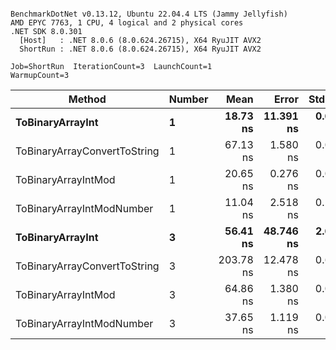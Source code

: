 ```

BenchmarkDotNet v0.13.12, Ubuntu 22.04.4 LTS (Jammy Jellyfish)
AMD EPYC 7763, 1 CPU, 4 logical and 2 physical cores
.NET SDK 8.0.301
  [Host]   : .NET 8.0.6 (8.0.624.26715), X64 RyuJIT AVX2
  ShortRun : .NET 8.0.6 (8.0.624.26715), X64 RyuJIT AVX2

Job=ShortRun  IterationCount=3  LaunchCount=1  
WarmupCount=3  

```
| Method                       | Number | Mean      | Error     | StdDev   | Min       | Max       | Gen0   | Allocated |
|----------------------------- |------- |----------:|----------:|---------:|----------:|----------:|-------:|----------:|
| **ToBinaryArrayInt**             | **1**      |  **18.73 ns** | **11.391 ns** | **0.624 ns** |  **18.36 ns** |  **19.45 ns** | **0.0004** |      **32 B** |
| ToBinaryArrayConvertToString | 1      |  67.13 ns |  1.580 ns | 0.087 ns |  67.05 ns |  67.22 ns | 0.0011 |      96 B |
| ToBinaryArrayIntMod          | 1      |  20.65 ns |  0.276 ns | 0.015 ns |  20.63 ns |  20.66 ns | 0.0004 |      32 B |
| ToBinaryArrayIntModNumber    | 1      |  11.04 ns |  2.518 ns | 0.138 ns |  10.92 ns |  11.19 ns | 0.0004 |      32 B |
| **ToBinaryArrayInt**             | **3**      |  **56.41 ns** | **48.746 ns** | **2.672 ns** |  **53.32 ns** |  **58.04 ns** | **0.0011** |      **96 B** |
| ToBinaryArrayConvertToString | 3      | 203.78 ns | 12.478 ns | 0.684 ns | 203.22 ns | 204.54 ns | 0.0033 |     296 B |
| ToBinaryArrayIntMod          | 3      |  64.86 ns |  1.380 ns | 0.076 ns |  64.79 ns |  64.94 ns | 0.0011 |      96 B |
| ToBinaryArrayIntModNumber    | 3      |  37.65 ns |  1.119 ns | 0.061 ns |  37.59 ns |  37.71 ns | 0.0011 |      96 B |
